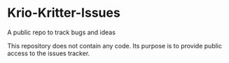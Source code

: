 # Krio-Kritter-Issues
A public repo to track bugs and ideas

This repository does not contain any code. Its purpose is to provide public access to the issues tracker. 
